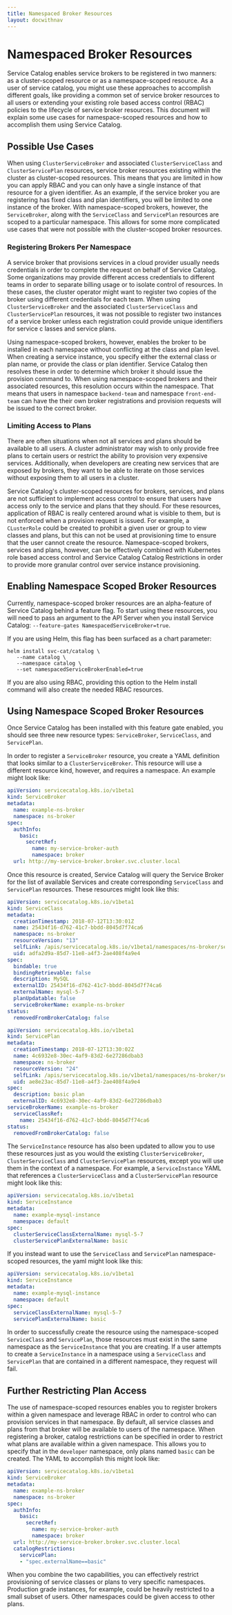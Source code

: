 ```yaml
---
title: Namespaced Broker Resources
layout: docwithnav
---
```


# Namespaced Broker Resources

Service Catalog enables service brokers to be registered in two manners: as a cluster-scoped resource or as a namespace-scoped resource. As a user of service catalog, you might use these approaches to accomplish different goals, like providing a common set of service broker resources to all users or extending your existing role based access control (RBAC) policies to the lifecycle of service broker resources. This document will explain some use cases for namespace-scoped resources and how to accomplish them using Service Catalog.

## Possible Use Cases

When using `ClusterServiceBroker` and associated `ClusterServiceClass` and `ClusterServicePlan` resources, service broker resources existing within the cluster as cluster-scoped resources. This means that you are limited in how you can apply RBAC and you can only have a single instance of that resource for a given identifier. As an example, if the service broker you are registering has fixed class and plan identifiers, you will be limited to one instance of the broker. With namespace-scoped brokers, however, the `ServiceBroker`, along with the `ServiceClass` and `ServicePlan` resources are scoped to a particular namespace. This allows for some more complicated use cases that were not possible with the cluster-scoped broker resources. 

### Registering Brokers Per Namespace

A service broker that provisions services in a cloud provider usually needs credentials in order to complete the request on behalf of Service Catalog. Some organizations may provide different access credentials to different teams in order to separate billing usage or to isolate control of resources. In these cases, the cluster operator might want to register two copies of the broker using different credentials for each team. When using `ClusterServiceBroker` and the associated `ClusterServiceClass` and `ClusterServicePlan` resources, it was not possible to register two instances of a service broker unless each registration could provide unique identifiers for service c lasses and service plans.

Using namespace-scoped brokers, however, enables the broker to be installed in each namespace without conflicting at the class and plan level. When creating a service instance, you specify either the external class or plan name, or provide the class or plan identifier. Service Catalog then resolves these in order to determine which broker it should issue the provision command to. When using namespace-scoped brokers and their associated resources, this resolution occurs within the namespace. That means that users in namespace `backend-team` and namespace `front-end-team` can have the their own broker registrations and provision requests will be issued to the correct broker.

### Limiting Access to Plans

There are often situations when not all services and plans should be available to all users. A cluster administrator may wish to only provide free plans to certain users or restrict the ability to provision very expensive services. Additionally, when developers are creating new services that are exposed by brokers, they want to be able to iterate on those services without exposing them to all users in a cluster.

Service Catalog's cluster-scoped resources for brokers, services, and plans are not sufficient to implement access control to ensure that users have access only to the service and plans that they should. For these resources, application of RBAC is really centered around what is visible to them, but is not enforced when a provision request is issued. For example, a `CLusterRole` could be created to prohibit a given user or group to view classes and plans, but this can not be used at provisioning time to ensure that the user cannot create the resource. Namespace-scoped brokers, services and plans, however, can be effectively combined with Kubernetes role based access control and Service Catalog Catalog Restrictions in order to provide more granular control over service instance provisioning.

## Enabling Namespace Scoped Broker Resources

Currently, namespace-scoped broker resources are an alpha-feature of Service Catalog behind a feature flag. To start using these resources, you will need to pass an argument to the API Server when you install Service Catalog: `--feature-gates NamespacedServiceBroker=true`.

If you are using Helm, this flag has been surfaced as a chart parameter:

```console
helm install svc-cat/catalog \
   --name catalog \
   --namespace catalog \
   --set namespacedServiceBrokerEnabled=true
```

If you are also using RBAC, providing this option to the Helm install command will also create the needed RBAC resources.

## Using Namespace Scoped Broker Resources

Once Service Catalog has been installed with this feature gate enabled, you should see three new resource types: `ServiceBroker`, `ServiceClass`, and `ServicePlan`.

In order to register a `ServiceBroker` resource, you create a YAML definition that looks similar to a `ClusterServiceBroker`. This resource will use a different resource kind, however, and requires a namespace. An example might look like:

```yaml
apiVersion: servicecatalog.k8s.io/v1beta1
kind: ServiceBroker
metadata:
  name: example-ns-broker
  namespace: ns-broker
spec:
  authInfo:
    basic:
      secretRef:
        name: my-service-broker-auth
        namespace: broker
  url: http://my-service-broker.broker.svc.cluster.local
```

Once this resource is created, Service Catalog will query the Service Broker for the list of available Services and create corresponding `ServiceClass` and `ServicePlan` resources. These resources might look like this:

```yaml
apiVersion: servicecatalog.k8s.io/v1beta1
kind: ServiceClass
metadata:
  creationTimestamp: 2018-07-12T13:30:01Z
  name: 25434f16-d762-41c7-bbdd-8045d7f74ca6
  namespace: ns-broker
  resourceVersion: "13"
  selfLink: /apis/servicecatalog.k8s.io/v1beta1/namespaces/ns-broker/serviceclasses/25434f16-d762-41c7-bbdd-8045d7f74ca6
  uid: adfa2d9a-85d7-11e8-a4f3-2ae408f4a9e4
spec:
  bindable: true
  bindingRetrievable: false
  description: MySQL
  externalID: 25434f16-d762-41c7-bbdd-8045d7f74ca6
  externalName: mysql-5-7
  planUpdatable: false
  serviceBrokerName: example-ns-broker
status:
  removedFromBrokerCatalog: false
```

```yaml
apiVersion: servicecatalog.k8s.io/v1beta1
kind: ServicePlan
metadata:
  creationTimestamp: 2018-07-12T13:30:02Z
  name: 4c6932e8-30ec-4af9-83d2-6e27286dbab3
  namespace: ns-broker
  resourceVersion: "24"
  selfLink: /apis/servicecatalog.k8s.io/v1beta1/namespaces/ns-broker/serviceplans/4c6932e8-30ec-4af9-83d2-6e27286dbab3
  uid: ae8e23ac-85d7-11e8-a4f3-2ae408f4a9e4
spec:
  description: basic plan
  externalID: 4c6932e8-30ec-4af9-83d2-6e27286dbab3
serviceBrokerName: example-ns-broker
  serviceClassRef:
    name: 25434f16-d762-41c7-bbdd-8045d7f74ca6
status:
  removedFromBrokerCatalog: false
```

The `ServiceInstance` resource has also been updated to allow you to use these resources just as you would the existing `ClusterServiceBroker`, `ClusterServiceClass` and `ClusterServicePlan` resources, except you will use them in the context of a namespace. For example, a `ServiceInstance` YAML that references a `ClusterServiceClass` and a `ClusterServicePlan` resource might look like this:

```yaml
apiVersion: servicecatalog.k8s.io/v1beta1
kind: ServiceInstance
metadata:
  name: example-mysql-instance
  namespace: default
spec:
  clusterServiceClassExternalName: mysql-5-7
  clusterServicePlanExternalName: basic
```

If you instead want to use the `ServiceClass` and `ServicePlan` namespace-scoped resources, the yaml might look like this:

```yaml
apiVersion: servicecatalog.k8s.io/v1beta1
kind: ServiceInstance
metadata:
  name: example-mysql-instance
  namespace: default
spec:
  serviceClassExternalName: mysql-5-7
  servicePlanExternalName: basic
```

In order to successfully create the resource using the namespace-scoped `ServiceClass` and `ServicePlan`, those resources must exist 
in the same namespace as the `ServiceInstance` that you are creating. If a user attempts to create a `ServiceInstance` in a namespace 
using a `ServiceClass` and `ServicePlan` that are contained in a different namespace, they request will fail.

## Further Restricting Plan Access

The use of namespace-scoped resources enables you to register brokers within a given namespace and leverage RBAC in order to control who can 
provision services in that namespace. By default, all service classes and plans from that broker will be available to users of the namespace. When registering a broker, catalog restrictions can be specified in order to restrict what plans are available within a given namespace. This allows you to specify that in the `developer` namespace, only plans named `basic` can be created. The YAML to accomplish this might look like:

```yaml
apiVersion: servicecatalog.k8s.io/v1beta1
kind: ServiceBroker
metadata:
  name: example-ns-broker
  namespace: ns-broker
spec:
  authInfo:
    basic:
      secretRef:
        name: my-service-broker-auth
        namespace: broker
  url: http://my-service-broker.broker.svc.cluster.local
  catalogRestrictions:
    servicePlan:
    - "spec.externalName==basic"
```

When you combine the two capabilities, you can effectively restrict provisioning of service classes or plans to very specific namespaces. Production grade instances, for example, could be heavily restricted to a small subset of users. Other namespaces could be given access to other plans.
